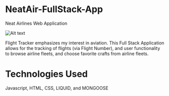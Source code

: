 # NeatAir-FullStack-App
Neat Airlines Web Application

![Alt text](https://file%2B.vscode-resource.vscode-cdn.net/Users/bruceabrigo/Desktop/Screen%20Shot%202023-01-21%20at%207.09.39%20PM.png?version%3D1674349831350)

Flight Tracker emphasizes my interest in aviation. This Full Stack Application allows for the tracking of flights (via Flight Number), and user functionality to browse airline fleets, and choose favorite crafts from airline fleets.

# Technologies Used
Javascript, HTML, CSS, LIQUID, and MONGOOSE

